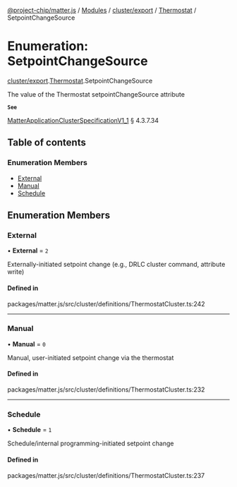 [@project-chip/matter.js](../README.md) / [Modules](../modules.md) / [cluster/export](../modules/cluster_export.md) / [Thermostat](../modules/cluster_export.Thermostat.md) / SetpointChangeSource

# Enumeration: SetpointChangeSource

[cluster/export](../modules/cluster_export.md).[Thermostat](../modules/cluster_export.Thermostat.md).SetpointChangeSource

The value of the Thermostat setpointChangeSource attribute

**`See`**

[MatterApplicationClusterSpecificationV1_1](../interfaces/spec_export.MatterApplicationClusterSpecificationV1_1.md) § 4.3.7.34

## Table of contents

### Enumeration Members

- [External](cluster_export.Thermostat.SetpointChangeSource.md#external)
- [Manual](cluster_export.Thermostat.SetpointChangeSource.md#manual)
- [Schedule](cluster_export.Thermostat.SetpointChangeSource.md#schedule)

## Enumeration Members

### External

• **External** = ``2``

Externally-initiated setpoint change (e.g., DRLC cluster command, attribute write)

#### Defined in

packages/matter.js/src/cluster/definitions/ThermostatCluster.ts:242

___

### Manual

• **Manual** = ``0``

Manual, user-initiated setpoint change via the thermostat

#### Defined in

packages/matter.js/src/cluster/definitions/ThermostatCluster.ts:232

___

### Schedule

• **Schedule** = ``1``

Schedule/internal programming-initiated setpoint change

#### Defined in

packages/matter.js/src/cluster/definitions/ThermostatCluster.ts:237
